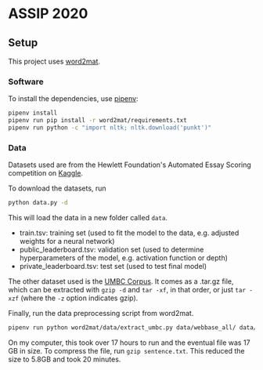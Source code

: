 # ASSIP 2020

## Setup
This project uses [word2mat](https://github.com/florianmai/word2mat).

### Software
To install the dependencies, use [pipenv](https://pipenv.pypa.io/en/latest/): 
```bash
pipenv install
pipenv run pip install -r word2mat/requirements.txt
pipenv run python -c "import nltk; nltk.download('punkt')"
```

### Data
Datasets used are from the Hewlett Foundation's Automated Essay Scoring
competition on [Kaggle](https://www.kaggle.com/c/asap-aes/overview).

To download the datasets, run 
```bash
python data.py -d 
```

This will load the data in a new folder called `data`.
- train.tsv: training set 
(used to fit the model to the data, e.g. adjusted weights for a neural network)
- public_leaderboard.tsv: validation set 
(used to determine hyperparameters of the model, e.g. activation function or depth)
- private_leaderboard.tsv: test set 
(used to test final model)

The other dataset used is the [UMBC Corpus](https://ebiquity.umbc.edu/resource/html/id/351).
It comes as a .tar.gz file, which can be extracted
with `gzip -d` and `tar -xf`, in that order,
or just `tar -xzf` (where the `-z` option indicates gzip).

Finally, run the data preprocessing script from word2mat.
```bash
pipenv run python word2mat/data/extract_umbc.py data/webbase_all/ data/sentence.txt
```

On my computer, this took over 17 hours to run and the eventual file was 17 GB in size.
To compress the file, run `gzip sentence.txt`.
This reduced the size to 5.8GB and took 20 minutes.


